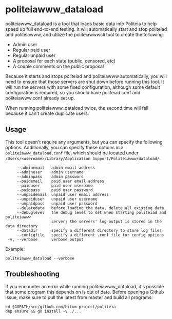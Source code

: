 # politeiawww_dataload

politeiawww_dataload is a tool that loads basic data into Politeia to help
speed up full end-to-end testing. It will automatically start and stop
politeiad and politeiawww, and utilize the politeiawwwcli tool to create the following:

* Admin user
* Regular paid user
* Regular unpaid user
* A proposal for each state (public, censored, etc)
* A couple comments on the public proposal

Because it starts and stops politeiad and politeiawww automatically, you
will need to ensure that those servers are shut down before running this tool.
It will run the servers with some fixed configuration, although some default
configuration is required, so you should have politeiad.conf and politeiawww.conf
already set up.

When running politeiawww_dataload twice, the second time will fail because it
can't create duplicate users.

## Usage

This tool doesn't require any arguments, but you can specify the following options.
Additionally, you can specify these options in a `politeiawww_dataload.conf` file,
which should be located under `/Users/<username>/Library/Application Support/Politeiawww/dataload/`.

```
     --adminemail   admin email address
     --adminuser    admin username
     --adminpass    admin password
     --paidemail    paid user email address
     --paiduser     paid user username
     --paidpass     paid user password
     --unpaidemail  unpaid user email address
     --unpaiduser   unpaid user username
     --unpaidpass   unpaid user password
     --deletedata   before loading the data, delete all existing data
     --debuglevel   the debug level to set when starting politeiad and politeiawww
                    server; the servers' log output is stored in the data directory
     --datadir      specify a different directory to store log files
     --configfile   specify a different .conf file for config options
 -v, --verbose      verbose output
```

Example:

```
politeiawww_dataload --verbose
```

## Troubleshooting

If you encounter an error while running politeiawww_dataload, it's possible that
some program this depends on is out of date. Before opening a Github issue,
make sure to pull the latest from master and build all programs:

    cd $GOPATH/src/github.com/bitum-project/politeia
    dep ensure && go install -v ./...
